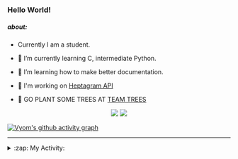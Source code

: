 ### Hello World!

##### about:
- Currently I am a student.
- 🌱 I’m currently learning C, intermediate Python.
- 🌱 I’m learning how to make better documentation.
- 🌱 I'm working on [Heptagram API](https://github.com/Heptagram-Bot/api)

- 🌱 GO PLANT SOME TREES AT [TEAM TREES](https://teamtrees.org/)

<p align="center">
  <a href="https://twitter.com/Vyvy_viM"><img target="_blank" src="https://img.shields.io/badge/twitter%20@Vyvy_viM-0D95E8?style=for-the-badge&logo=twitter&logoColor=white"/></a> 
  <a href="https://vyvy-vi.github.io/portfolio"><img target="_blank" src="https://img.shields.io/badge/-I_love_open_source-green?style=for-the-badge&logo=github&logoColor=black"/></a> 
</p>

[![Vyom's github activity graph](https://activity-graph.herokuapp.com/graph?username=Vyvy-vi)](https://github.com/ashutosh00710/github-readme-activity-graph)

---
<details>
  <summary>:zap: My Activity:</summary>
  
<!--START_SECTION:waka-->
**I'm a Night 🦉** 

```text
🌞 Morning    41 commits     █░░░░░░░░░░░░░░░░░░░░░░░░   6.36% 
🌆 Daytime    146 commits    █████░░░░░░░░░░░░░░░░░░░░   22.64% 
🌃 Evening    231 commits    █████████░░░░░░░░░░░░░░░░   35.81% 
🌙 Night      227 commits    ████████░░░░░░░░░░░░░░░░░   35.19%

```
📅 **I'm Most Productive on Sunday** 

```text
Monday       69 commits     ██░░░░░░░░░░░░░░░░░░░░░░░   10.7% 
Tuesday      83 commits     ███░░░░░░░░░░░░░░░░░░░░░░   12.87% 
Wednesday    91 commits     ███░░░░░░░░░░░░░░░░░░░░░░   14.11% 
Thursday     83 commits     ███░░░░░░░░░░░░░░░░░░░░░░   12.87% 
Friday       53 commits     ██░░░░░░░░░░░░░░░░░░░░░░░   8.22% 
Saturday     92 commits     ███░░░░░░░░░░░░░░░░░░░░░░   14.26% 
Sunday       174 commits    ██████░░░░░░░░░░░░░░░░░░░   26.98%

```


📊 **This Week I Spent My Time On** 

```text
🔥 Editors: 
Vim                      3 hrs 12 mins       █████████████████████████   100.0%

🐱‍💻 Projects: 
TEC-welcome-bot          1 hr 18 mins        ██████████░░░░░░░░░░░░░░░   40.56% 
api                      1 hr 18 mins        ██████████░░░░░░░░░░░░░░░   40.5% 
protocol-Info            23 mins             ███░░░░░░░░░░░░░░░░░░░░░░   12.25% 
discord-bot              9 mins              █░░░░░░░░░░░░░░░░░░░░░░░░   5.05% 
TearDrops                1 min               ░░░░░░░░░░░░░░░░░░░░░░░░░   1.0%

```


 Last Updated on 14/10/2021
<!--END_SECTION:waka-->
</details>
